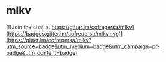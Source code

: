 # mlkv

[![Join the chat at https://gitter.im/cofrepersa/mlkv](https://badges.gitter.im/cofrepersa/mlkv.svg)](https://gitter.im/cofrepersa/mlkv?utm_source=badge&utm_medium=badge&utm_campaign=pr-badge&utm_content=badge)